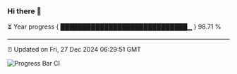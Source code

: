 ### Hi there 👋

⏳ Year progress { █████████████████████████████▁ } 98.71 %

---

⏰ Updated on Fri, 27 Dec 2024 06:29:51 GMT

![Progress Bar CI](https://github.com/ZhaoGui/ZhaoGui/workflows/Progress%20Bar%20CI/badge.svg)
